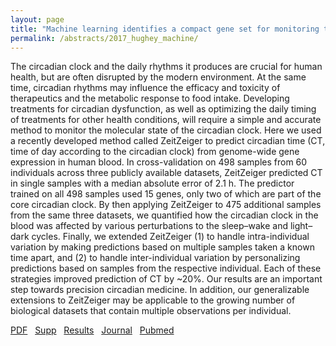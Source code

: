 ```yaml
---
layout: page
title: "Machine learning identifies a compact gene set for monitoring the circadian clock in human blood"
permalink: /abstracts/2017_hughey_machine/
---
```


The circadian clock and the daily rhythms it produces are crucial for human health, but are often disrupted by the modern environment. At the same time, circadian rhythms may influence the efficacy and toxicity of therapeutics and the metabolic response to food intake. Developing treatments for circadian dysfunction, as well as optimizing the daily timing of treatments for other health conditions, will require a simple and accurate method to monitor the molecular state of the circadian clock. Here we used a recently developed method called ZeitZeiger to predict circadian time (CT, time of day according to the circadian clock) from genome-wide gene expression in human blood. In cross-validation on 498 samples from 60 individuals across three publicly available datasets, ZeitZeiger predicted CT in single samples with a median absolute error of 2.1 h. The predictor trained on all 498 samples used 15 genes, only two of which are part of the core circadian clock. By then applying ZeitZeiger to 475 additional samples from the same three datasets, we quantified how the circadian clock in the blood was affected by various perturbations to the sleep–wake and light–dark cycles. Finally, we extended ZeitZeiger (1) to handle intra-individual variation by making predictions based on multiple samples taken a known time apart, and (2) to handle inter-individual variation by personalizing predictions based on samples from the respective individual. Each of these strategies improved prediction of CT by ~20%. Our results are an important step towards precision circadian medicine. In addition, our generalizable extensions to ZeitZeiger may be applicable to the growing number of biological datasets that contain multiple observations per individual.

[PDF](../../pdfs/2017_hughey_machine.pdf)&nbsp;&nbsp;
[Supp](../../supps/2017_hughey_machine_supp.pdf)&nbsp;&nbsp;
[Results](https://dx.doi.org/10.6084/m9.figshare.3756375.v1)&nbsp;&nbsp;
[Journal](https://dx.doi.org/10.1186/s13073-017-0406-4)&nbsp;&nbsp;
[Pubmed](https://www.ncbi.nlm.nih.gov/pubmed/28241858)&nbsp;&nbsp;
